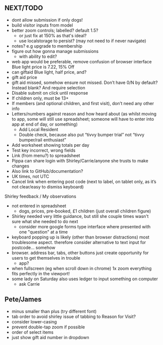NEXT/TODO
-
- dont allow submission if only dogs!
- build visitor inputs from model
- better zoom controls; labelled? default 1.5?
  - or just fix at 150% as that's ideal?
  - use localstorage to persist? (may not need to if never navigate)
- notes? e.g upgrade to membership
- figure out how gonna manage submissions
  - with ability to edit?
- web app would be preferable, remove confusion of browser interface
Blue light price is 7.22, 15% Off
- can giftaid Blue light, half price, and?
- gift aid price
- gift aid missed, somehow ensure not missed. Don’t have 0/N by default? Instead blank? And require selection
- Disable submit on click until response
- If children only, must be 13+
- If members (and optional children, and first visit), don’t need any other info
- Letters/numbers against reason and how heard about (as whilst moving to app, some will still use spreadsheet; someone will have to enter into app at end of day, or something)
  - Add Local Resident
  - Double check, because also put “tivvy bumper trial” not “tivvy bumper/rail enthusiast”
- Add worksheet showing totals per day
- Test key incorrect, wrong fields
- Link (from menu?) to spreadsheet
- Pippa can share login with Shirley/Carrie/anyone she trusts to make changes
- Also link to GitHub/documentation?
- UK times, not UTC
- Cancel link when entering post code (next to label, on tablet only, as it’s not clear/easy to dismiss keyboard)

Shirley feedback / My observations
- not entered in spreadsheet
  - dogs, prices, pre-booked, £1 children (just overall children figure)
- Shirley needed very little guidance, but still she couple times wasn't sure what she needed to do next
  - consider more google forms type interface where presented with one "question" at a time
- keyboard popping up is likely (other than browser distractions) most troublesome aspect. therefore consider alternative to text input for postcode... somehow
- browser. address bar, tabs, other buttons just create opportunity for users to get themselves in trouble
  - app?
- when fullscreen (eg when scroll down in chrome) 1x zoom everything fits perfectly in the viewport!
- some lady on Saturday also uses ledger to input something on computer
  - ask Carrie
  
Pete/James
- 
- minus smaller than plus (try different font)
- tab order to avoid shirley issue of tabbing to Reason for Visit?
- consider lower-casing
- prevent double-tap zoom if possible
- order of select items
- just show gift aid number in dropdown
